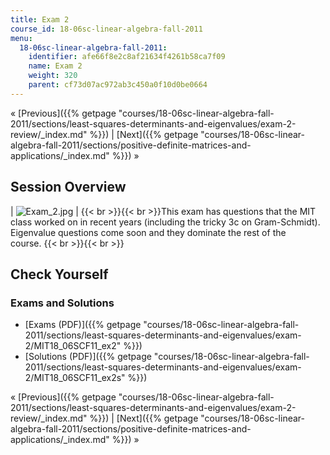 ```yaml
---
title: Exam 2
course_id: 18-06sc-linear-algebra-fall-2011
menu:
  18-06sc-linear-algebra-fall-2011:
    identifier: afe66f8e2c8af21634f4261b58ca7f09
    name: Exam 2
    weight: 320
    parent: cf73d07ac972ab3c450a0f10d0be0664
---
```

« [Previous]({{% getpage "courses/18-06sc-linear-algebra-fall-2011/sections/least-squares-determinants-and-eigenvalues/exam-2-review/_index.md" %}}) | [Next]({{% getpage "courses/18-06sc-linear-algebra-fall-2011/sections/positive-definite-matrices-and-applications/_index.md" %}}) »

Session Overview
----------------

| ![Exam_2.jpg](https://open-learning-course-data-ci.s3.amazonaws.com/18-06sc-linear-algebra-fall-2011/5f796b5879aca8e130134f607815f9c8_Exam_2.jpg) | {{< br >}}{{< br >}}This exam has questions that the MIT class worked on in recent years (including the tricky 3c on Gram-Schmidt). Eigenvalue questions come soon and they dominate the rest of the course. {{< br >}}{{< br >}} 

Check Yourself
--------------

### Exams and Solutions

*   [Exams (PDF)]({{% getpage "courses/18-06sc-linear-algebra-fall-2011/sections/least-squares-determinants-and-eigenvalues/exam-2/MIT18_06SCF11_ex2" %}})
*   [Solutions (PDF)]({{% getpage "courses/18-06sc-linear-algebra-fall-2011/sections/least-squares-determinants-and-eigenvalues/exam-2/MIT18_06SCF11_ex2s" %}})

« [Previous]({{% getpage "courses/18-06sc-linear-algebra-fall-2011/sections/least-squares-determinants-and-eigenvalues/exam-2-review/_index.md" %}}) | [Next]({{% getpage "courses/18-06sc-linear-algebra-fall-2011/sections/positive-definite-matrices-and-applications/_index.md" %}}) »